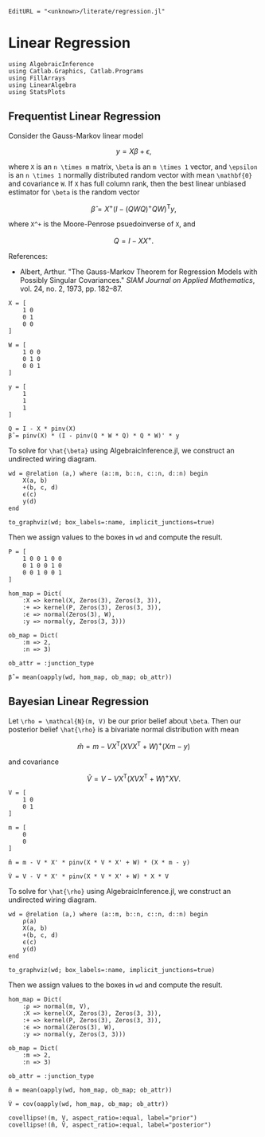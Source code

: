 ```@meta
EditURL = "<unknown>/literate/regression.jl"
```

# Linear Regression

````@example regression
using AlgebraicInference
using Catlab.Graphics, Catlab.Programs
using FillArrays
using LinearAlgebra
using StatsPlots
````

## Frequentist Linear Regression
Consider the Gauss-Markov linear model
```math
    y = X \beta + \epsilon,
```
where ``X`` is an ``n \times m`` matrix, ``\beta`` is an ``m \times 1`` vector, and
``\epsilon`` is an ``n \times 1`` normally distributed random vector with mean
``\mathbf{0}`` and covariance ``W``. If ``X`` has full column rank, then the best linear
unbiased estimator for ``\beta`` is the random vector
```math
    \hat{\beta} = X^+ (I - (Q W Q)^+ Q W)^\mathsf{T} y,
```
where ``X^+`` is the Moore-Penrose psuedoinverse of ``X``, and
```math
Q = I - X X^+.
```

References:
- Albert, Arthur. "The Gauss-Markov Theorem for Regression Models with Possibly Singular
  Covariances." *SIAM Journal on Applied Mathematics*, vol. 24, no. 2, 1973, pp. 182–87.

````@example regression
X = [
    1 0
    0 1
    0 0
]

W = [
    1 0 0
    0 1 0
    0 0 1
]

y = [
    1
    1
    1
]

Q = I - X * pinv(X)
β̂ = pinv(X) * (I - pinv(Q * W * Q) * Q * W)' * y
````

To solve for ``\hat{\beta}`` using AlgebraicInference.jl, we construct an undirected
wiring diagram.

````@example regression
wd = @relation (a,) where (a::m, b::n, c::n, d::n) begin
    X(a, b)
    +(b, c, d)
    ϵ(c)
    y(d)
end

to_graphviz(wd; box_labels=:name, implicit_junctions=true)
````

Then we assign values to the boxes in `wd` and compute the result.

````@example regression
P = [
    1 0 0 1 0 0
    0 1 0 0 1 0
    0 0 1 0 0 1
]

hom_map = Dict(
    :X => kernel(X, Zeros(3), Zeros(3, 3)),
    :+ => kernel(P, Zeros(3), Zeros(3, 3)),
    :ϵ => normal(Zeros(3), W),
    :y => normal(y, Zeros(3, 3)))

ob_map = Dict(
    :m => 2,
    :n => 3)

ob_attr = :junction_type

β̂ = mean(oapply(wd, hom_map, ob_map; ob_attr))
````

## Bayesian Linear Regression
Let ``\rho = \mathcal{N}(m, V)`` be our prior belief about ``\beta``. Then our posterior
belief ``\hat{\rho}`` is a bivariate normal distribution with mean
```math
  \hat{m} = m - V X^\mathsf{T} (X V X^\mathsf{T} + W)^+ (X m - y)
```
and covariance
```math
  \hat{V} = V - V X^\mathsf{T} (X V X^\mathsf{T} + W)^+ X V.
```

````@example regression
V = [
    1 0
    0 1
]

m = [
    0
    0
]

m̂ = m - V * X' * pinv(X * V * X' + W) * (X * m - y)
````

````@example regression
V̂ = V - V * X' * pinv(X * V * X' + W) * X * V
````

To solve for ``\hat{\rho}`` using AlgebraicInference.jl, we construct an undirected
wiring diagram.

````@example regression
wd = @relation (a,) where (a::m, b::n, c::n, d::n) begin
    ρ(a)
    X(a, b)
    +(b, c, d)
    ϵ(c)
    y(d)
end

to_graphviz(wd; box_labels=:name, implicit_junctions=true)
````

Then we assign values to the boxes in `wd` and compute the result.

````@example regression
hom_map = Dict(
    :ρ => normal(m, V),
    :X => kernel(X, Zeros(3), Zeros(3, 3)),
    :+ => kernel(P, Zeros(3), Zeros(3, 3)),
    :ϵ => normal(Zeros(3), W),
    :y => normal(y, Zeros(3, 3)))

ob_map = Dict(
    :m => 2,
    :n => 3)

ob_attr = :junction_type

m̂ = mean(oapply(wd, hom_map, ob_map; ob_attr))
````

````@example regression
V̂ = cov(oapply(wd, hom_map, ob_map; ob_attr))
````

````@example regression
covellipse!(m, V, aspect_ratio=:equal, label="prior")
covellipse!(m̂, V̂, aspect_ratio=:equal, label="posterior")
````

